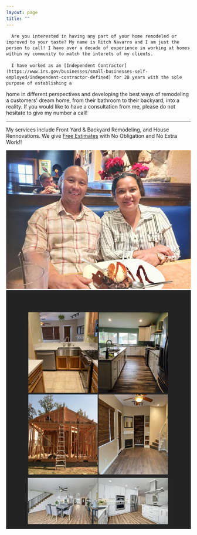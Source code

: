 ```yaml
---
layout: page
title: ""
---
```


      Are you interested in having any part of your home remodeled or improved to your taste? My name is Ritch Navarro and I am just the person to call! I have over a decade of experience in working at homes within my community to match the interets of my clients. 
      
      I have worked as an [Independent Contractor](https://www.irs.gov/businesses/small-businesses-self-employed/independent-contractor-defined) for 28 years with the sole purpose of establishing a
home in different perspectives and developing the best ways of remodeling a customers' dream 
home, from their bathroom to their backyard, into a reality. If you would like to have a consultation from me, please do not hesitate to give my number a call!

---

My services include Front Yard & Backyard Remodeling, and House Rennovations. We give [Free Estimates](https://www.angi.com/articles/do-contractors-charge-estimate-job.htm) with No Obligation and No Extra Work!!

![Ritch Navarro](/assets/prof_pic.jpg)
![Portfolio](/assets/portfolio.jpg)
